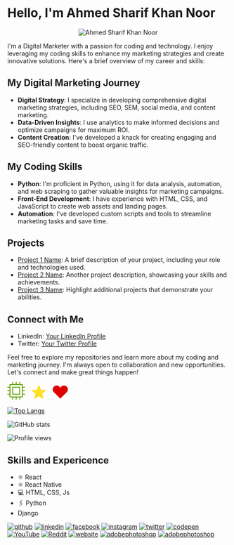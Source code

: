 

# Hello, I'm Ahmed Sharif Khan Noor

<p align="center">
  <img src="https://avatars.githubusercontent.com/u/65096534?s=400&v=4" width="200" height="200" alt="Ahmed Sharif Khan Noor" border-radius: 50%;>
</p>

I'm a Digital Marketer with a passion for coding and technology. I enjoy leveraging my coding skills to enhance my marketing strategies and create innovative solutions. Here's a brief overview of my career and skills:

## My Digital Marketing Journey
- **Digital Strategy**: I specialize in developing comprehensive digital marketing strategies, including SEO, SEM, social media, and content marketing.
- **Data-Driven Insights**: I use analytics to make informed decisions and optimize campaigns for maximum ROI.
- **Content Creation**: I've developed a knack for creating engaging and SEO-friendly content to boost organic traffic.

## My Coding Skills
- **Python**: I'm proficient in Python, using it for data analysis, automation, and web scraping to gather valuable insights for marketing campaigns.
- **Front-End Development**: I have experience with HTML, CSS, and JavaScript to create web assets and landing pages.
- **Automation**: I've developed custom scripts and tools to streamline marketing tasks and save time.

## Projects
- [Project 1 Name](project-1-repository-link): A brief description of your project, including your role and technologies used.
- [Project 2 Name](project-2-repository-link): Another project description, showcasing your skills and achievements.
- [Project 3 Name](project-3-repository-link): Highlight additional projects that demonstrate your abilities.

## Connect with Me
- LinkedIn: [Your LinkedIn Profile](your-linkedin-profile-link)
- Twitter: [Your Twitter Profile](your-twitter-profile-link)

Feel free to explore my repositories and learn more about my coding and marketing journey. I'm always open to collaboration and new opportunities. Let's connect and make great things happen!

<a href='https://docs.github.com/en/developers'><img src='https://raw.githubusercontent.com/acervenky/animated-github-badges/master/assets/devbadge.gif' width='40' height='40'></a> <a href='https://stars.github.com/'><img src='https://raw.githubusercontent.com/acervenky/animated-github-badges/master/assets/starbadge.gif' width='35' height='35'></a> <a href='https://docs.github.com/en/github/supporting-the-open-source-community-with-github-sponsors'><img src='https://raw.githubusercontent.com/acervenky/animated-github-badges/master/assets/sponsorbadge.gif' width='35' height='35'></a> 

[![Top Langs](https://github-readme-stats.vercel.app/api/top-langs/?username=ahmedsharifkhan)](https://github.com/anuraghazra/github-readme-stats)

![GitHub stats](https://github-readme-stats.vercel.app/api?username=ahmedsharifkhan&show_icons=true&count_private=true)  

![Profile views](https://gpvc.arturio.dev/ahmedsharifkhan)  

## Skills and Expericence 
* ⚛ React
* ⚛ React Native
* 💻 HTML, CSS, Js
* 🖇 Python
* Django


[<img src='https://cdn.jsdelivr.net/npm/simple-icons@3.0.1/icons/github.svg' alt='github' height='40'>](https://github.com/ahmedsharifkhan)  [<img src='https://cdn.jsdelivr.net/npm/simple-icons@3.0.1/icons/linkedin.svg' alt='linkedin' height='40'>](https://www.linkedin.com/in/ahmedsharifkhannoor/)  [<img src='https://cdn.jsdelivr.net/npm/simple-icons@3.0.1/icons/facebook.svg' alt='facebook' height='40'>](https://www.facebook.com/ahmedsharifkhannoor)  [<img src='https://cdn.jsdelivr.net/npm/simple-icons@3.0.1/icons/instagram.svg' alt='instagram' height='40'>](https://www.instagram.com/ahmedsharifkhannoor/)  [<img src='https://cdn.jsdelivr.net/npm/simple-icons@3.0.1/icons/twitter.svg' alt='twitter' height='40'>](https://twitter.com/maxnoor87)  [<img src='https://cdn.jsdelivr.net/npm/simple-icons@3.0.1/icons/codepen.svg' alt='codepen' height='40'>](https://codepen.io/ahmedsharifkhan)  [<img src='https://cdn.jsdelivr.net/npm/simple-icons@3.0.1/icons/youtube.svg' alt='YouTube' height='40'>](https://www.youtube.com/channel/UCBfIS1RdIpSoS1e75LXJuxw)  [<img src='https://cdn.jsdelivr.net/npm/simple-icons@3.0.1/icons/reddit.svg' alt='Reddit' height='40'>](https://www.reddit.com/user/Ahmedsharifkh)  [<img src='https://cdn.jsdelivr.net/npm/simple-icons@3.0.1/icons/icloud.svg' alt='website' height='40'>](https://ahmedsharifkhan.gq/)  [<img src='https://cdn.jsdelivr.net/npm/simple-icons@3.0.1/icons/adobephotoshop.svg' alt='adobephotoshop' height='40'>](https://dribbble.com/ahmedsharifkhannoor)  [<img src='https://cdn.jsdelivr.net/npm/simple-icons@3.0.1/icons/adobephotoshop.svg' alt='adobephotoshop' height='40'>](https://www.behance.net/ahmedsharifkhannoor)  
